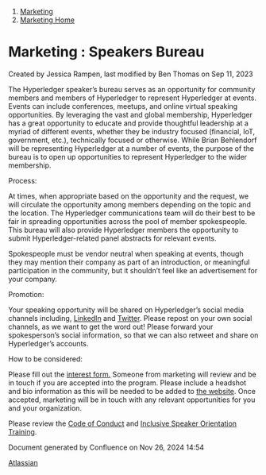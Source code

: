 1. [Marketing](index.html)
2. [Marketing Home](Marketing-Home_19169291.html)

# Marketing : Speakers Bureau

Created by Jessica Rampen, last modified by Ben Thomas on Sep 11, 2023

The Hyperledger speaker’s bureau serves as an opportunity for community members and members of Hyperledger to represent Hyperledger at events. Events can include conferences, meetups, and online virtual speaking opportunities. By leveraging the vast and global membership, Hyperledger has a great opportunity to educate and provide thoughtful leadership at a myriad of different events, whether they be industry focused (financial, IoT, government, etc.), technically focused or otherwise. While Brian Behlendorf will be representing Hyperledger at a number of events, the purpose of the bureau is to open up opportunities to represent Hyperledger to the wider membership.

Process:

At times, when appropriate based on the opportunity and the request, we will circulate the opportunity among members depending on the topic and the location. The Hyperledger communications team will do their best to be fair in spreading opportunities across the pool of member spokespeople. This bureau will also provide Hyperledger members the opportunity to submit Hyperledger-related panel abstracts for relevant events.

Spokespeople must be vendor neutral when speaking at events, though they may mention their company as part of an introduction, or meaningful participation in the community, but it shouldn’t feel like an advertisement for your company.

Promotion:

Your speaking opportunity will be shared on Hyperledger’s social media channels including, [LinkedIn](https://www.linkedin.com/company/10851358?trk=tyah&trkInfo=clickedVertical%3Acompany%2CclickedEntityId%3A10851358%2Cidx%3A3-1-4%2CtarId%3A1467821196885%2Ctas%3Ahyperledger%20project) and [Twitter](https://twitter.com/Hyperledger?lang=en). Please repost on your own social channels, as we want to get the word out! Please forward your spokesperson’s social information, so that we can also retweet and share on Hyperledger’s accounts.

How to be considered:

Please fill out the [interest form.](https://docs.google.com/forms/d/1GnR5JDBP114u4rA1LzTDt33HhKK6VYlDuM7WJCn-1xo/edit) Someone from marketing will review and be in touch if you are accepted into the program. Please include a headshot and bio information as this will be needed to be added to [the website](https://www.hyperledger.org/news/speakersbureau). Once accepted, marketing will be in touch with any relevant opportunities for you and your organization. 

Please review the [Code of Conduct](https://wiki.hyperledger.org/community/hyperledger-project-code-of-conduct) and [Inclusive Speaker Orientation Training](https://training.linuxfoundation.org/linux-courses/open-source-compliance-courses/inclusive-speaker-orientation?utm_source=pr&utm_campaign=training&utm_medium=press-release).

Document generated by Confluence on Nov 26, 2024 14:54

[Atlassian](http://www.atlassian.com/)
